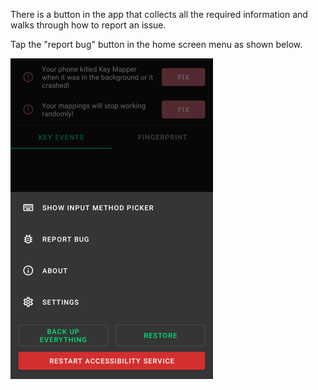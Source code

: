 There is a button in the app that collects all the required information and walks through how to report an issue.

Tap the "report bug" button in the home screen menu as shown below.

![](images/home-menu-report-bug-button.png)